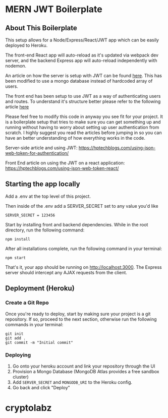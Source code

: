 # MERN JWT Boilerplate

## About This Boilerplate

This setup allows for a Node/Express/React/JWT app which can be easily deployed to Heroku.

The front-end React app will auto-reload as it's updated via webpack dev server, and the backend Express app will auto-reload independently with nodemon.

An article on how the server is setup with JWT can be found [here](https://hptechblogs.com/using-json-web-token-for-authentication/). This has been modified to use a mongo database instead of hardcoded array of users.

The front end has been setup to use JWT as a way of authenticating users and routes. To understand it's structure better please refer to the following article [here](https://hptechblogs.com/using-json-web-token-react/)

Please feel free to modify this code in anyway you see fit for your project. It is a boilerplate setup that tries to make sure you can get something up and running without having to worry about setting up user authentication from scratch.
I highly suggest you read the articles before jumping in so you can have an better understanding of how everything works in the code. 

Server-side article and using JWT: https://hptechblogs.com/using-json-web-token-for-authentication/

Front End article on using the JWT on a react application: https://hptechblogs.com/using-json-web-token-react/

## Starting the app locally

Add a .env at the top level of this project.

Then inside of the .env add a SERVER_SECRET set to any value you'd like

```
SERVER_SECRET = 123456
```

Start by installing front and backend dependencies. While in the root directory, run the following command:

```
npm install
```

After all installations complete, run the following command in your terminal:

```
npm start
```

That's it, your app should be running on <http://localhost:3000>. The Express server should intercept any AJAX requests from the client.

## Deployment (Heroku)

### Create a Git Repo

Once you're ready to deploy, start by making sure your project is a git repository. If so, proceed to the next section, otherwise run the following commands in your terminal:

```
git init
git add .
git commit -m "Initial commit"
```

### Deploying

1. Go onto your heroku account and link your repository through the UI
2. Provision a Mongo Database (MongoDB Atlas provides a free sandbox cluster)
3. Add `SERVER_SECRET` and `MONGODB_URI` to the Heroku config.
4. Go back and click "Deploy"
# cryptolabz
